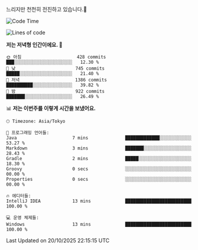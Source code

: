 느리지만 천천히 전진하고 있습니다.🐢

<!--START_SECTION:waka-->
![Code Time](http://img.shields.io/badge/Code%20Time-1%2C713%20hrs%205%20mins-blue)

![Lines of code](https://img.shields.io/badge/%EC%A0%80%EB%8A%94%20%EC%97%AC%ED%83%9C%EA%B9%8C%EC%A7%80%20-947.3%20thousand%20%EC%A4%84%EC%9D%98%20%EC%BD%94%EB%93%9C%EB%A5%BC%20%EC%9E%91%EC%84%B1%ED%96%88%EC%96%B4%EC%9A%94.-blue)

**저는 저녁형 인간이에요. 🦉** 

```text
🌞 아침                     428 commits         ███░░░░░░░░░░░░░░░░░░░░░░   12.30 % 
🌆 낮　                     745 commits         █████░░░░░░░░░░░░░░░░░░░░   21.40 % 
🌃 저녁                     1386 commits        ██████████░░░░░░░░░░░░░░░   39.82 % 
🌙 밤　                     922 commits         ███████░░░░░░░░░░░░░░░░░░   26.49 % 
```


📊 **저는 이번주를 이렇게 시간을 보냈어요.** 

```text
🕑︎ Timezone: Asia/Tokyo

💬 프로그래밍 언어들: 
Java                     7 mins              █████████████░░░░░░░░░░░░   53.27 % 
Markdown                 3 mins              ███████░░░░░░░░░░░░░░░░░░   28.43 % 
Gradle                   2 mins              █████░░░░░░░░░░░░░░░░░░░░   18.30 % 
Groovy                   0 secs              ░░░░░░░░░░░░░░░░░░░░░░░░░   00.00 % 
Properties               0 secs              ░░░░░░░░░░░░░░░░░░░░░░░░░   00.00 % 

🔥 에디터들: 
IntelliJ IDEA            13 mins             █████████████████████████   100.00 % 

💻 운영 체제들: 
Windows                  13 mins             █████████████████████████   100.00 % 
```


 Last Updated on 20/10/2025 22:15:15 UTC
<!--END_SECTION:waka-->
